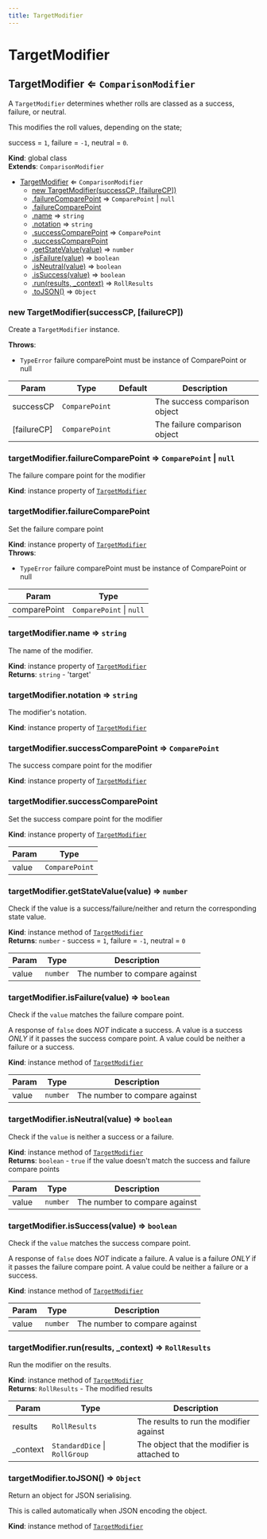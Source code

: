 ```yaml
---
title: TargetModifier
---
```


# TargetModifier

<a name="TargetModifier"></a>

## TargetModifier ⇐ <code>ComparisonModifier</code>
A `TargetModifier` determines whether rolls are classed as a success, failure, or neutral.

This modifies the roll values, depending on the state;

success = `1`, failure = `-1`, neutral = `0`.

**Kind**: global class  
**Extends**: <code>ComparisonModifier</code>  

* [TargetModifier](#TargetModifier) ⇐ <code>ComparisonModifier</code>
    * [new TargetModifier(successCP, [failureCP])](#new_TargetModifier_new)
    * [.failureComparePoint](#TargetModifier+failureComparePoint) ⇒ <code>ComparePoint</code> \| <code>null</code>
    * [.failureComparePoint](#TargetModifier+failureComparePoint)
    * [.name](#TargetModifier+name) ⇒ <code>string</code>
    * [.notation](#TargetModifier+notation) ⇒ <code>string</code>
    * [.successComparePoint](#TargetModifier+successComparePoint) ⇒ <code>ComparePoint</code>
    * [.successComparePoint](#TargetModifier+successComparePoint)
    * [.getStateValue(value)](#TargetModifier+getStateValue) ⇒ <code>number</code>
    * [.isFailure(value)](#TargetModifier+isFailure) ⇒ <code>boolean</code>
    * [.isNeutral(value)](#TargetModifier+isNeutral) ⇒ <code>boolean</code>
    * [.isSuccess(value)](#TargetModifier+isSuccess) ⇒ <code>boolean</code>
    * [.run(results, _context)](#TargetModifier+run) ⇒ <code>RollResults</code>
    * [.toJSON()](#TargetModifier+toJSON) ⇒ <code>Object</code>

<a name="new_TargetModifier_new"></a>

### new TargetModifier(successCP, [failureCP])
Create a `TargetModifier` instance.

**Throws**:

- <code>TypeError</code> failure comparePoint must be instance of ComparePoint or null


| Param | Type | Default | Description |
| --- | --- | --- | --- |
| successCP | <code>ComparePoint</code> |  | The success comparison object |
| [failureCP] | <code>ComparePoint</code> | <code></code> | The failure comparison object |

<a name="TargetModifier+failureComparePoint"></a>

### targetModifier.failureComparePoint ⇒ <code>ComparePoint</code> \| <code>null</code>
The failure compare point for the modifier

**Kind**: instance property of [<code>TargetModifier</code>](#TargetModifier)  
<a name="TargetModifier+failureComparePoint"></a>

### targetModifier.failureComparePoint
Set the failure compare point

**Kind**: instance property of [<code>TargetModifier</code>](#TargetModifier)  
**Throws**:

- <code>TypeError</code> failure comparePoint must be instance of ComparePoint or null


| Param | Type |
| --- | --- |
| comparePoint | <code>ComparePoint</code> \| <code>null</code> | 

<a name="TargetModifier+name"></a>

### targetModifier.name ⇒ <code>string</code>
The name of the modifier.

**Kind**: instance property of [<code>TargetModifier</code>](#TargetModifier)  
**Returns**: <code>string</code> - 'target'  
<a name="TargetModifier+notation"></a>

### targetModifier.notation ⇒ <code>string</code>
The modifier's notation.

**Kind**: instance property of [<code>TargetModifier</code>](#TargetModifier)  
<a name="TargetModifier+successComparePoint"></a>

### targetModifier.successComparePoint ⇒ <code>ComparePoint</code>
The success compare point for the modifier

**Kind**: instance property of [<code>TargetModifier</code>](#TargetModifier)  
<a name="TargetModifier+successComparePoint"></a>

### targetModifier.successComparePoint
Set the success compare point for the modifier

**Kind**: instance property of [<code>TargetModifier</code>](#TargetModifier)  

| Param | Type |
| --- | --- |
| value | <code>ComparePoint</code> | 

<a name="TargetModifier+getStateValue"></a>

### targetModifier.getStateValue(value) ⇒ <code>number</code>
Check if the value is a success/failure/neither and return the corresponding state value.

**Kind**: instance method of [<code>TargetModifier</code>](#TargetModifier)  
**Returns**: <code>number</code> - success = `1`, failure = `-1`, neutral = `0`  

| Param | Type | Description |
| --- | --- | --- |
| value | <code>number</code> | The number to compare against |

<a name="TargetModifier+isFailure"></a>

### targetModifier.isFailure(value) ⇒ <code>boolean</code>
Check if the `value` matches the failure compare point.

A response of `false` does _NOT_ indicate a success.
A value is a success _ONLY_ if it passes the success compare point.
A value could be neither a failure or a success.

**Kind**: instance method of [<code>TargetModifier</code>](#TargetModifier)  

| Param | Type | Description |
| --- | --- | --- |
| value | <code>number</code> | The number to compare against |

<a name="TargetModifier+isNeutral"></a>

### targetModifier.isNeutral(value) ⇒ <code>boolean</code>
Check if the `value` is neither a success or a failure.

**Kind**: instance method of [<code>TargetModifier</code>](#TargetModifier)  
**Returns**: <code>boolean</code> - `true` if the value doesn't match the success and failure compare points  

| Param | Type | Description |
| --- | --- | --- |
| value | <code>number</code> | The number to compare against |

<a name="TargetModifier+isSuccess"></a>

### targetModifier.isSuccess(value) ⇒ <code>boolean</code>
Check if the `value` matches the success compare point.

A response of `false` does _NOT_ indicate a failure.
A value is a failure _ONLY_ if it passes the failure compare point.
A value could be neither a failure or a success.

**Kind**: instance method of [<code>TargetModifier</code>](#TargetModifier)  

| Param | Type | Description |
| --- | --- | --- |
| value | <code>number</code> | The number to compare against |

<a name="TargetModifier+run"></a>

### targetModifier.run(results, _context) ⇒ <code>RollResults</code>
Run the modifier on the results.

**Kind**: instance method of [<code>TargetModifier</code>](#TargetModifier)  
**Returns**: <code>RollResults</code> - The modified results  

| Param | Type | Description |
| --- | --- | --- |
| results | <code>RollResults</code> | The results to run the modifier against |
| _context | <code>StandardDice</code> \| <code>RollGroup</code> | The object that the modifier is attached to |

<a name="TargetModifier+toJSON"></a>

### targetModifier.toJSON() ⇒ <code>Object</code>
Return an object for JSON serialising.

This is called automatically when JSON encoding the object.

**Kind**: instance method of [<code>TargetModifier</code>](#TargetModifier)  
